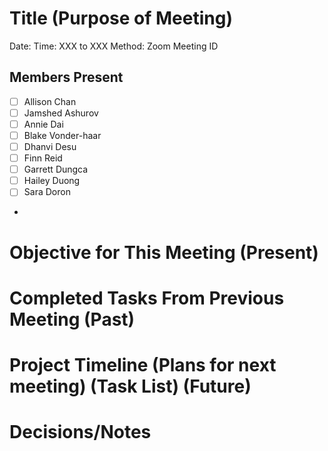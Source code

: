 # Title (Purpose of Meeting)
Date: 
Time: XXX to XXX
Method: Zoom Meeting ID

## Members Present
- [ ] Allison Chan
- [ ] Jamshed Ashurov
- [ ] Annie Dai
- [ ] Blake Vonder-haar
- [ ] Dhanvi Desu
- [ ] Finn Reid
- [ ] Garrett Dungca
- [ ] Hailey Duong
- [ ] Sara Doron
- 
# Objective for This Meeting (Present)

# Completed Tasks From Previous Meeting (Past)

# Project Timeline (Plans for next meeting) (Task List) (Future)

# Decisions/Notes